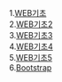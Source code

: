 1.[WEB기초](./WEB%EA%B8%B0%EC%B4%88.md)<br>
2.[WEB기초2](./WEB%EA%B8%B0%EC%B4%882.md)<br>
3.[WEB기초3](./WEB%EA%B8%B0%EC%B4%883.md)<br>
4.[WEB기초4](./WEB%EA%B8%B0%EC%B4%884.md)<br>
5.[WEB기초5](./WEB%EA%B8%B0%EC%B4%885.md)<br>
6.[Bootstrap](./WEB_bootstrap.md)<br>